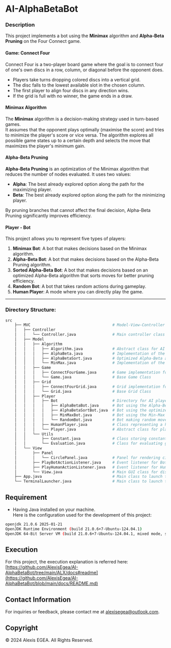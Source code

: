 # AI-AlphaBetaBot

### Description

This project implements a bot using the **Minimax** algorithm and **Alpha-Beta Pruning** on the Four Connect game.

#### Game: Connect Four

Connect Four is a two-player board game where the goal is to connect four of one's own discs in a row, column, or diagonal before the opponent does.

- Players take turns dropping colored discs into a vertical grid.
- The disc falls to the lowest available slot in the chosen column.
- The first player to align four discs in any direction wins.
- If the grid is full with no winner, the game ends in a draw.

#### Minimax Algorithm
The **Minimax** algorithm is a decision-making strategy used in turn-based games.  
It assumes that the opponent plays optimally (maximise the score) and tries to minimize the player's score or vice versa. The algorithm explores all possible game states up to a certain depth and selects the move that maximizes the player's minimum gain.

#### Alpha-Beta Pruning
**Alpha-Beta Pruning** is an optimization of the Minimax algorithm that reduces the number of nodes evaluated. It uses two values:
- **Alpha**: The best already explored option along the path for the maximizing player.
- **Beta**: The best already explored option along the path for the minimizing player.

By pruning branches that cannot affect the final decision, Alpha-Beta Pruning significantly improves efficiency.

#### Player - Bot

This project allows you to represent five types of players:

1. **Minimax Bot**: A bot that makes decisions based on the Minimax algorithm.
2. **Alpha-Beta Bot**: A bot that makes decisions based on the Alpha-Beta Pruning algorithm.
3. **Sorted Alpha-Beta Bot**: A bot that makes decisions based on an optimized Alpha-Beta algorithm that sorts moves for better pruning efficiency.
4. **Random Bot**: A bot that takes random actions during gameplay.
5. **Human Player**: A mode where you can directly play the game.

---
### Directory Structure:

```bash
src
    ├── MVC                                    # Model-View-Controller (MVC) implementation
    │   ├── Controller
    │   │   └── Controller.java                # Main controller class handling game logic and interactions
    │   ├── Model            
    │   │   ├── Algorithm        
    │   │   │   ├── Algorithm.java             # Abstract class for AI algorithms
    │   │   │   ├── AlphaBeta.java             # Implementation of the Alpha-Beta pruning algorithm
    │   │   │   ├── AlphaBetaSort.java         # Optimized Alpha-Beta algorithm with sorting
    │   │   │   └── MinMax.java                # Implementation of the Min-Max algorithm
    │   │   ├── Game                   
    │   │   │   ├── ConnectFourGame.java       # Game implementation for Connect Four
    │   │   │   └── Game.java                  # Base Game Class
    │   │   ├── Grid      
    │   │   │   ├── ConnectFourGrid.java       # Grid implementation for Connect Four
    │   │   │   └── Grid.java                  # Base Grid Class
    │   │   ├── Player
    │   │   │   ├── Bot                        # Directory for AI players (bots)
    │   │   │   │   ├── AlphaBetaBot.java      # Bot using the Alpha-Beta algorithm
    │   │   │   │   ├── AlphaBetaSortBot.java  # Bot using the optimized Alpha-Beta algorithm
    │   │   │   │   ├── MinMaxBot.java         # Bot using the Min-Max algorithm
    │   │   │   │   └── RandomBot.java         # Bot making random moves
    │   │   │   ├── HumanPlayer.java           # Class representing a human player
    │   │   │   └── Player.java                # Abstract class for players
    │   │   └── Utils     
    │   │       ├── Constant.java              # Class storing constants of the game
    │   │       └── Evaluation.java            # Class for evaluating game states (AI heuristic)
    │   └── View             
    │       ├── Panel                          
    │       │   └── CirclePanel.java           # Panel for rendering circular game pieces
    │       ├── PlayBotActionListener.java     # Event listener for Bot moves
    │       ├── PlayHumanActionListener.java   # Event listener for Human moves
    │       └── View.java                      # Main GUI class for displaying the game
    ├── App.java                               # Main class to launch the graphical application
    └── TerminalLauncher.java                  # Main class to launch the game in terminal mode

```

## Requirement

- Having Java installed on your machine.  
Here is the configuration used for the development of this project:
```bash
openjdk 21.0.6 2025-01-21
OpenJDK Runtime Environment (build 21.0.6+7-Ubuntu-124.04.1)
OpenJDK 64-Bit Server VM (build 21.0.6+7-Ubuntu-124.04.1, mixed mode, sharing)
```

## Execution 

For this project, the execution explanation is referred here: 
  [https://github.com/AlexisEgea/AI-AlphaBetaBot/tree/main/ALX/docs#readme](https://github.com/AlexisEgea/AI-AlphaBetaBot/blob/main/docs/README.md)

## Contact Information

For inquiries or feedback, please contact me at [alexisegea@outlook.com](mailto:alexisegea@outlook.com).

## Copyright

© 2024 Alexis EGEA. All Rights Reserved.

